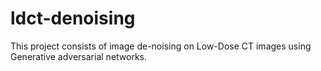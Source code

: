 # ldct-denoising
This project consists of image de-noising on Low-Dose CT images using Generative adversarial networks.
